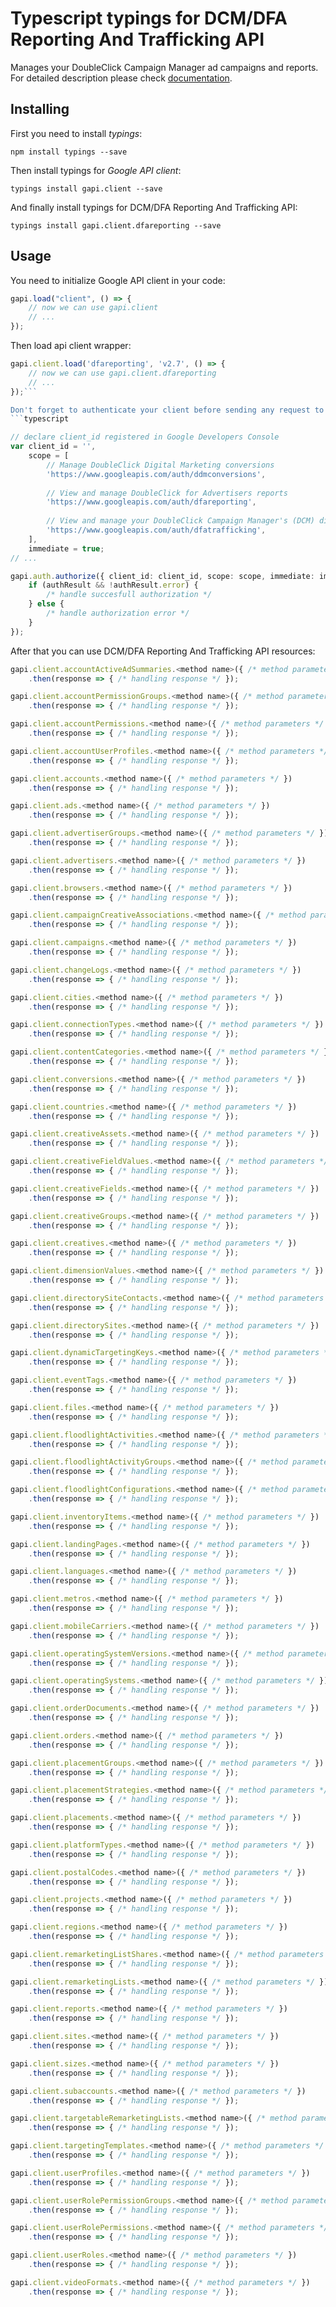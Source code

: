 # Typescript typings for DCM/DFA Reporting And Trafficking API
Manages your DoubleClick Campaign Manager ad campaigns and reports.
For detailed description please check [documentation](https://developers.google.com/doubleclick-advertisers/).

## Installing

First you need to install *typings*:
```
npm install typings --save 
```

Then install typings for *Google API client*:
```
typings install gapi.client --save 
```

And finally install typings for DCM/DFA Reporting And Trafficking API:
```
typings install gapi.client.dfareporting --save 
```

## Usage

You need to initialize Google API client in your code:
```typescript
gapi.load("client", () => { 
    // now we can use gapi.client
    // ... 
});
```

Then load api client wrapper:
```typescript
gapi.client.load('dfareporting', 'v2.7', () => {
    // now we can use gapi.client.dfareporting
    // ... 
});```

Don't forget to authenticate your client before sending any request to resources:
```typescript

// declare client_id registered in Google Developers Console
var client_id = '',
    scope = [     
        // Manage DoubleClick Digital Marketing conversions
        'https://www.googleapis.com/auth/ddmconversions',
    
        // View and manage DoubleClick for Advertisers reports
        'https://www.googleapis.com/auth/dfareporting',
    
        // View and manage your DoubleClick Campaign Manager's (DCM) display ad campaigns
        'https://www.googleapis.com/auth/dfatrafficking',
    ],
    immediate = true;
// ...

gapi.auth.authorize({ client_id: client_id, scope: scope, immediate: immediate }, authResult => {
    if (authResult && !authResult.error) {
        /* handle succesfull authorization */
    } else {
        /* handle authorization error */
    }
});            
```

After that you can use DCM/DFA Reporting And Trafficking API resources:

```typescript
gapi.client.accountActiveAdSummaries.<method name>({ /* method parameters */ })
    .then(response => { /* handling response */ });

gapi.client.accountPermissionGroups.<method name>({ /* method parameters */ })
    .then(response => { /* handling response */ });

gapi.client.accountPermissions.<method name>({ /* method parameters */ })
    .then(response => { /* handling response */ });

gapi.client.accountUserProfiles.<method name>({ /* method parameters */ })
    .then(response => { /* handling response */ });

gapi.client.accounts.<method name>({ /* method parameters */ })
    .then(response => { /* handling response */ });

gapi.client.ads.<method name>({ /* method parameters */ })
    .then(response => { /* handling response */ });

gapi.client.advertiserGroups.<method name>({ /* method parameters */ })
    .then(response => { /* handling response */ });

gapi.client.advertisers.<method name>({ /* method parameters */ })
    .then(response => { /* handling response */ });

gapi.client.browsers.<method name>({ /* method parameters */ })
    .then(response => { /* handling response */ });

gapi.client.campaignCreativeAssociations.<method name>({ /* method parameters */ })
    .then(response => { /* handling response */ });

gapi.client.campaigns.<method name>({ /* method parameters */ })
    .then(response => { /* handling response */ });

gapi.client.changeLogs.<method name>({ /* method parameters */ })
    .then(response => { /* handling response */ });

gapi.client.cities.<method name>({ /* method parameters */ })
    .then(response => { /* handling response */ });

gapi.client.connectionTypes.<method name>({ /* method parameters */ })
    .then(response => { /* handling response */ });

gapi.client.contentCategories.<method name>({ /* method parameters */ })
    .then(response => { /* handling response */ });

gapi.client.conversions.<method name>({ /* method parameters */ })
    .then(response => { /* handling response */ });

gapi.client.countries.<method name>({ /* method parameters */ })
    .then(response => { /* handling response */ });

gapi.client.creativeAssets.<method name>({ /* method parameters */ })
    .then(response => { /* handling response */ });

gapi.client.creativeFieldValues.<method name>({ /* method parameters */ })
    .then(response => { /* handling response */ });

gapi.client.creativeFields.<method name>({ /* method parameters */ })
    .then(response => { /* handling response */ });

gapi.client.creativeGroups.<method name>({ /* method parameters */ })
    .then(response => { /* handling response */ });

gapi.client.creatives.<method name>({ /* method parameters */ })
    .then(response => { /* handling response */ });

gapi.client.dimensionValues.<method name>({ /* method parameters */ })
    .then(response => { /* handling response */ });

gapi.client.directorySiteContacts.<method name>({ /* method parameters */ })
    .then(response => { /* handling response */ });

gapi.client.directorySites.<method name>({ /* method parameters */ })
    .then(response => { /* handling response */ });

gapi.client.dynamicTargetingKeys.<method name>({ /* method parameters */ })
    .then(response => { /* handling response */ });

gapi.client.eventTags.<method name>({ /* method parameters */ })
    .then(response => { /* handling response */ });

gapi.client.files.<method name>({ /* method parameters */ })
    .then(response => { /* handling response */ });

gapi.client.floodlightActivities.<method name>({ /* method parameters */ })
    .then(response => { /* handling response */ });

gapi.client.floodlightActivityGroups.<method name>({ /* method parameters */ })
    .then(response => { /* handling response */ });

gapi.client.floodlightConfigurations.<method name>({ /* method parameters */ })
    .then(response => { /* handling response */ });

gapi.client.inventoryItems.<method name>({ /* method parameters */ })
    .then(response => { /* handling response */ });

gapi.client.landingPages.<method name>({ /* method parameters */ })
    .then(response => { /* handling response */ });

gapi.client.languages.<method name>({ /* method parameters */ })
    .then(response => { /* handling response */ });

gapi.client.metros.<method name>({ /* method parameters */ })
    .then(response => { /* handling response */ });

gapi.client.mobileCarriers.<method name>({ /* method parameters */ })
    .then(response => { /* handling response */ });

gapi.client.operatingSystemVersions.<method name>({ /* method parameters */ })
    .then(response => { /* handling response */ });

gapi.client.operatingSystems.<method name>({ /* method parameters */ })
    .then(response => { /* handling response */ });

gapi.client.orderDocuments.<method name>({ /* method parameters */ })
    .then(response => { /* handling response */ });

gapi.client.orders.<method name>({ /* method parameters */ })
    .then(response => { /* handling response */ });

gapi.client.placementGroups.<method name>({ /* method parameters */ })
    .then(response => { /* handling response */ });

gapi.client.placementStrategies.<method name>({ /* method parameters */ })
    .then(response => { /* handling response */ });

gapi.client.placements.<method name>({ /* method parameters */ })
    .then(response => { /* handling response */ });

gapi.client.platformTypes.<method name>({ /* method parameters */ })
    .then(response => { /* handling response */ });

gapi.client.postalCodes.<method name>({ /* method parameters */ })
    .then(response => { /* handling response */ });

gapi.client.projects.<method name>({ /* method parameters */ })
    .then(response => { /* handling response */ });

gapi.client.regions.<method name>({ /* method parameters */ })
    .then(response => { /* handling response */ });

gapi.client.remarketingListShares.<method name>({ /* method parameters */ })
    .then(response => { /* handling response */ });

gapi.client.remarketingLists.<method name>({ /* method parameters */ })
    .then(response => { /* handling response */ });

gapi.client.reports.<method name>({ /* method parameters */ })
    .then(response => { /* handling response */ });

gapi.client.sites.<method name>({ /* method parameters */ })
    .then(response => { /* handling response */ });

gapi.client.sizes.<method name>({ /* method parameters */ })
    .then(response => { /* handling response */ });

gapi.client.subaccounts.<method name>({ /* method parameters */ })
    .then(response => { /* handling response */ });

gapi.client.targetableRemarketingLists.<method name>({ /* method parameters */ })
    .then(response => { /* handling response */ });

gapi.client.targetingTemplates.<method name>({ /* method parameters */ })
    .then(response => { /* handling response */ });

gapi.client.userProfiles.<method name>({ /* method parameters */ })
    .then(response => { /* handling response */ });

gapi.client.userRolePermissionGroups.<method name>({ /* method parameters */ })
    .then(response => { /* handling response */ });

gapi.client.userRolePermissions.<method name>({ /* method parameters */ })
    .then(response => { /* handling response */ });

gapi.client.userRoles.<method name>({ /* method parameters */ })
    .then(response => { /* handling response */ });

gapi.client.videoFormats.<method name>({ /* method parameters */ })
    .then(response => { /* handling response */ });
```